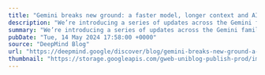 ```yaml
---
title: "Gemini breaks new ground: a faster model, longer context and AI agents"
description: "We’re introducing a series of updates across the Gemini family of models, including the new 1.5 Flash, our lightweight model for speed and efficiency, and Project Astra, our vision for the future of AI assistants."
summary: "We’re introducing a series of updates across the Gemini family of models, including the new 1.5 Flash, our lightweight model for speed and efficiency, and Project Astra, our vision for the future of AI assistants."
pubDate: "Tue, 14 May 2024 17:58:00 +0000"
source: "DeepMind Blog"
url: "https://deepmind.google/discover/blog/gemini-breaks-new-ground-a-faster-model-longer-context-and-ai-agents/"
thumbnail: "https://storage.googleapis.com/gweb-uniblog-publish-prod/images/Gemini_Blog_Social_Share.width-1300.png"
---
```


